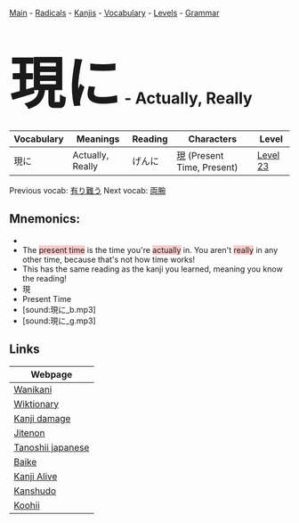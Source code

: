 <style> bigfont {font-size: 100px}</style>
[Main](../README.md) -
[Radicals](../radicals.md) -
[Kanjis](../kanjis.md) -
[Vocabulary](../vocabulary.md) -
[Levels](../levels.md) -
[Grammar](../grammar.md)
# <bigfont> 現に</bigfont> - Actually, Really 

| Vocabulary | Meanings | Reading | Characters | Level |
| --- | --- | --- | --- | --- |
| 現に | Actually, Really | げんに |  [現](../kanjis/現.md) (Present Time, Present) | [Level 23](../levels/wk_level23.md) |

Previous vocab: [有り難う](有り難う.md) Next vocab: [両腕](両腕.md) 

## Mnemonics:

* 
* The <span style="background-color:#ffcccb"> present time</span> is the time you're <span style="background-color:#ffcccb"> actually</span> in. You aren't <span style="background-color:#ffcccb"> really</span> in any other time, because that's not how time works!
* This has the same reading as the kanji you learned, meaning you know the reading!
* 現
* Present Time
* [sound:現に_b.mp3]
* [sound:現に_g.mp3]


## Links 

| Webpage |
| --- |
| [Wanikani          ](https://www.wanikani.com/kanji/現に) |
| [Wiktionary        ](https://en.wiktionary.org/wiki/現に) |
| [Kanji damage      ](http://www.kanjidamage.com/kanji/search?utf8=✓&q=現に) |
| [Jitenon           ](https://jitenon.com/kanji/現に) |
| [Tanoshii japanese ](https://www.tanoshiijapanese.com/dictionary/kanji.cfm?k=現に) |
| [Baike             ](https://baike.baidu.com/item/現に) |
| [Kanji Alive       ](https://app.kanjialive.com/現に) |
| [Kanshudo          ](https://www.kanshudo.com/searchmn?q=現に) |
| [Koohii            ](https://kanji.koohii.com/study/kanji/現に) |
